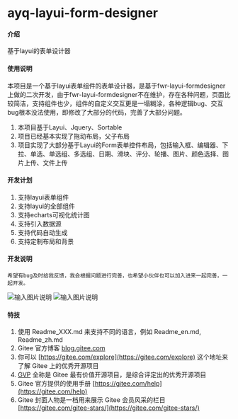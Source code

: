 # ayq-layui-form-designer

#### 介绍
基于layui的表单设计器

#### 使用说明

本项目是一个基于layui表单组件的表单设计器，是基于fwr-layui-formdesigner上做的二次开发，由于fwr-layui-formdesigner不在维护，存在各种问题，页面比较简洁，支持组件也少，组件的自定义交互更是一塌糊涂，各种逻辑bug、交互bug根本没法使用，即修改了大部分的代码，完善了大部分问题。


1. 本项目基于Layui、Jquery、Sortable
2. 项目已经基本实现了拖动布局，父子布局
3. 项目实现了大部分基于Layui的Form表单控件布局，包括输入框、编辑器、下拉、单选、单选组、多选组、日期、滑块、评分、轮播、图片、颜色选择、图片上传、文件上传

#### 开发计划

1.  支持layui表单组件
2.  支持layui的全部组件
3.  支持echarts可视化统计图
3.  支持引入数据源
4.  支持代码自动生成
5.  支持定制布局和背景

#### 开发说明

    希望有bug及时给我反馈，我会根据问题进行完善，也希望小伙伴也可以加入进来一起完善，一起开发。

![输入图片说明](https://images.gitee.com/uploads/images/2021/0524/161635_1627108b_4776207.png "13.PNG")
![输入图片说明](https://images.gitee.com/uploads/images/2021/0527/094341_983939d5_4776207.png "14.PNG")


#### 特技

1.  使用 Readme\_XXX.md 来支持不同的语言，例如 Readme\_en.md, Readme\_zh.md
2.  Gitee 官方博客 [blog.gitee.com](https://blog.gitee.com)
3.  你可以 [https://gitee.com/explore](https://gitee.com/explore) 这个地址来了解 Gitee 上的优秀开源项目
4.  [GVP](https://gitee.com/gvp) 全称是 Gitee 最有价值开源项目，是综合评定出的优秀开源项目
5.  Gitee 官方提供的使用手册 [https://gitee.com/help](https://gitee.com/help)
6.  Gitee 封面人物是一档用来展示 Gitee 会员风采的栏目 [https://gitee.com/gitee-stars/](https://gitee.com/gitee-stars/)
